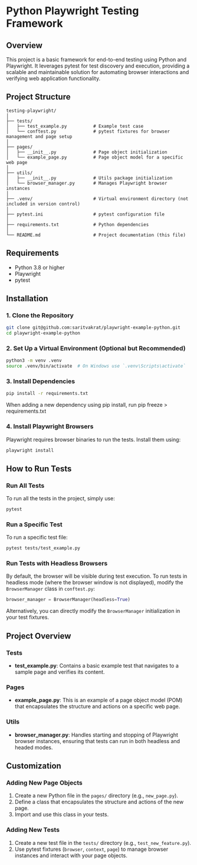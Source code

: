 # Python Playwright Testing Framework

## Overview

This project is a basic framework for end-to-end testing using Python and Playwright. It leverages pytest for test discovery and execution, providing a scalable and maintainable solution for automating browser interactions and verifying web application functionality.


## Project Structure

```
testing-playwright/
│
├── tests/
│   ├── test_example.py          # Example test case
│   └── conftest.py              # pytest fixtures for browser management and page setup
│
├── pages/
│   ├── __init__.py              # Page object initialization
│   └── example_page.py          # Page object model for a specific web page
│
├── utils/
│   ├── __init__.py              # Utils package initialization
│   └── browser_manager.py       # Manages Playwright browser instances
│
├── .venv/                       # Virtual environment directory (not included in version control)
│
├── pytest.ini                   # pytest configuration file
│
├── requirements.txt             # Python dependencies
│
└── README.md                    # Project documentation (this file)
```

## Requirements

- Python 3.8 or higher
- Playwright
- pytest

## Installation

### 1. Clone the Repository

```bash
git clone git@github.com:saritvakrat/playwright-example-python.git
cd playwright-example-python
```

### 2. Set Up a Virtual Environment (Optional but Recommended)

```bash
python3 -m venv .venv
source .venv/bin/activate  # On Windows use `.venv\Scripts\activate`
```

### 3. Install Dependencies

```bash
pip install -r requirements.txt
```

When adding a new dependency using pip install, run pip freeze > requirements.txt


### 4. Install Playwright Browsers

Playwright requires browser binaries to run the tests. Install them using:

```bash
playwright install
```

## How to Run Tests

### Run All Tests

To run all the tests in the project, simply use:

```bash
pytest
```

### Run a Specific Test

To run a specific test file:

```bash
pytest tests/test_example.py
```

### Run Tests with Headless Browsers

By default, the browser will be visible during test execution. To run tests in headless mode (where the browser window is not displayed), modify the `BrowserManager` class in `conftest.py`:

```python
browser_manager = BrowserManager(headless=True)
```

Alternatively, you can directly modify the `BrowserManager` initialization in your test fixtures.

## Project Overview

### Tests

- **test_example.py**: Contains a basic example test that navigates to a sample page and verifies its content.

### Pages

- **example_page.py**: This is an example of a page object model (POM) that encapsulates the structure and actions on a specific web page.

### Utils

- **browser_manager.py**: Handles starting and stopping of Playwright browser instances, ensuring that tests can run in both headless and headed modes.

## Customization

### Adding New Page Objects

1. Create a new Python file in the `pages/` directory (e.g., `new_page.py`).
2. Define a class that encapsulates the structure and actions of the new page.
3. Import and use this class in your tests.

### Adding New Tests

1. Create a new test file in the `tests/` directory (e.g., `test_new_feature.py`).
2. Use pytest fixtures (`browser`, `context`, `page`) to manage browser instances and interact with your page objects.
